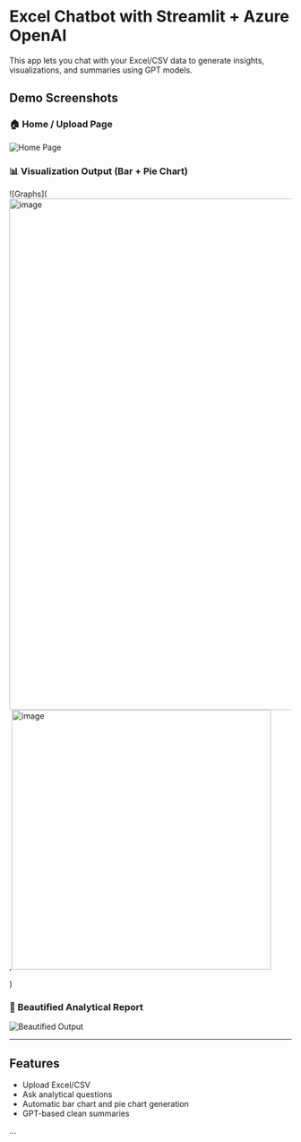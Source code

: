 # Excel Chatbot with Streamlit + Azure OpenAI

This app lets you chat with your Excel/CSV data to generate insights, visualizations, and summaries using GPT models.

## Demo Screenshots

### 🏠 Home / Upload Page
![Home Page](<img width="959" alt="image" src="https://github.com/user-attachments/assets/b7a753e8-548d-426b-9bcd-891955746ee4" />
)

### 📊 Visualization Output (Bar + Pie Chart)
![Graphs](<img width="912" alt="image" src="https://github.com/user-attachments/assets/d605a6f2-9524-4836-8b4b-681bba1124e6" />,<img width="463" alt="image" src="https://github.com/user-attachments/assets/10880486-fe12-4f70-aec9-52992f1e2ab0" />

)

### 📝 Beautified Analytical Report
![Beautified Output](<img width="945" alt="image" src="https://github.com/user-attachments/assets/ac3c0d58-2b13-4357-b1aa-abcabbf1efe9" />
)

---

## Features

- Upload Excel/CSV
- Ask analytical questions
- Automatic bar chart and pie chart generation
- GPT-based clean summaries

...

